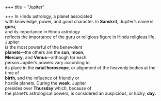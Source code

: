 +++
title = "Jupiter"

+++
In Hindu astrology, a planet associated  
with knowledge, power, and good character. In **Sanskrit**, Jupiter’s name is **guru**,  
and its importance in Hindu astrology  
reflects the importance of the guru or religious figure in Hindu religious life. Jupiter  
is the most powerful of the benevolent  
**planets**—the others are the **sun**, **moon**,  
**Mercury**, and **Venus**—although for each  
person Jupiter’s powers vary according to  
its place in the **natal horoscope**, or alignment of the heavenly bodies at the time of  
**birth**, and the influence of friendly or  
hostile planets. During the **week**, Jupiter  
presides over **Thursday** which, because of  
the planet’s astrological powers, is considered an auspicious, or lucky, **day**.